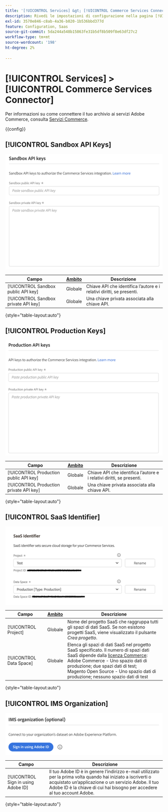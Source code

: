 ```yaml
---
title: '[!UICONTROL Services] &gt; [!UICONTROL Commerce Services Connector]'
description: Rivedi le impostazioni di configurazione nella pagina [!UICONTROL Services] &gt; [!UICONTROL Commerce Services Connector] dell'amministratore di Commerce.
exl-id: 3570e846-c8ab-4a36-b020-1b536bbd377d
feature: Configuration, Saas
source-git-commit: 5da244a548b15863fe31b5df8b509f8e63df27c2
workflow-type: tm+mt
source-wordcount: '198'
ht-degree: 2%

---
```


# [!UICONTROL Services] > [!UICONTROL Commerce Services Connector]

Per informazioni su come connettere il tuo archivio ai servizi Adobe Commerce, consulta [Servizi Commerce](https://experienceleague.adobe.com/docs/commerce/user-guides/integration-services/saas.html).

{{config}}

## [!UICONTROL Sandbox API Keys]

![Chiave API sandbox](./assets/sandbox-key-saas-configuration.png)<!-- zoom -->

| Campo | [Ambito](../../getting-started/websites-stores-views.md#scope-settings) | Descrizione |
|--- |--- |--- |
| [!UICONTROL Sandbox public API key] | Globale | Chiave API che identifica l’autore e i relativi diritti, se presenti. |
| [!UICONTROL Sandbox private API key] | Globale | Una chiave privata associata alla chiave API. |

{style="table-layout:auto"}

## [!UICONTROL Production Keys]

![Chiave API di produzione](./assets/prod-key-saas-configuration.png)<!-- zoom -->

| Campo | [Ambito](../../getting-started/websites-stores-views.md#scope-settings) | Descrizione |
|--- |--- |--- |
| [!UICONTROL Production public API key] | Globale | Chiave API che identifica l’autore e i relativi diritti, se presenti. |
| [!UICONTROL Production private API key] | Globale | Una chiave privata associata alla chiave API. |

{style="table-layout:auto"}

## [!UICONTROL SaaS Identifier]

![Identificatore SaaS](./assets/saas-identifier.png)<!-- zoom -->

| Campo | [Ambito](../../getting-started/websites-stores-views.md#scope-settings) | Descrizione |
|--- |--- |--- |
| [!UICONTROL Project] | Globale | Nome del progetto SaaS che raggruppa tutti gli spazi di dati SaaS. Se non esistono progetti SaaS, viene visualizzato il pulsante _Crea progetto_. |
| [!UICONTROL Data Space] | Globale | Elenca gli spazi di dati SaaS nel progetto SaaS specificato. Il numero di spazi dati SaaS dipende dalla [licenza Commerce](https://experienceleague.adobe.com/docs/commerce/user-guides/integration-services/saas.html):<br />Adobe Commerce - Uno spazio dati di produzione; due spazi dati di test;<br />Magento Open Source - Uno spazio dati di produzione; nessuno spazio dati di test |

{style="table-layout:auto"}

## [!UICONTROL IMS Organization]

![Organizzazione IMS](./assets/ims-organization.png)<!-- zoom -->

| Campo | Descrizione |
|--- |--- |
| [!UICONTROL Sign in using Adobe ID] | Il tuo Adobe ID è in genere l’indirizzo e-mail utilizzato per la prima volta quando hai iniziato a iscriverti o acquistato un’applicazione o un servizio Adobe. Il tuo Adobe ID è la chiave di cui hai bisogno per accedere al tuo account Adobe. |

{style="table-layout:auto"}
